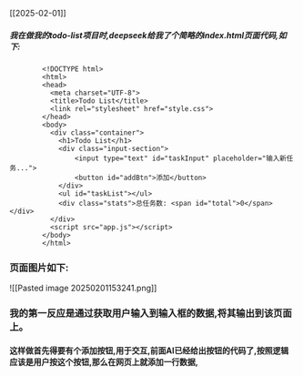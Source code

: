 [[2025-02-01]]

##### 我在做我的todo-list项目时,deepseek给我了个简略的index.html页面代码,如下:


```
	    <!DOCTYPE html>  
		<html>  
		<head>  
		  <meta charset="UTF-8">  
		  <title>Todo List</title>  
		  <link rel="stylesheet" href="style.css">  
		</head>  
		<body>  
		  <div class="container">  
		    <h1>Todo List</h1>  
		    <div class="input-section">  
		        <input type="text" id="taskInput" placeholder="输入新任务...">  
		        <button id="addBtn">添加</button>  
		    </div>  
		    <ul id="taskList"></ul>  
		    <div class="stats">总任务数: <span id="total">0</span></div>  
		  </div>  
		  <script src="app.js"></script>  
		</body>  
		</html>
```

### 页面图片如下:
![[Pasted image 20250201153241.png]]


### 我的第一反应是通过获取用户输入到输入框的数据,将其输出到该页面上。
#### 这样做首先得要有个添加按钮,用于交互,前面AI已经给出按钮的代码了,按照逻辑应该是用户按这个按钮,那么在网页上就添加一行数据,
